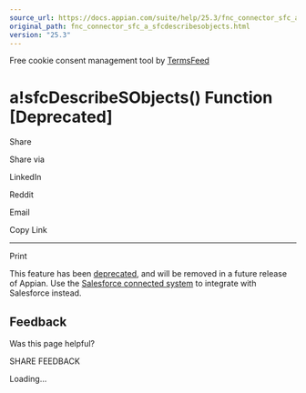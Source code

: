 ```yaml
---
source_url: https://docs.appian.com/suite/help/25.3/fnc_connector_sfc_a_sfcdescribesobjects.html
original_path: fnc_connector_sfc_a_sfcdescribesobjects.html
version: "25.3"
---
```


Free cookie consent management tool by [TermsFeed](https://www.termsfeed.com/)

# a!sfcDescribeSObjects() Function \[Deprecated\]

Share

Share via

LinkedIn

Reddit

Email

Copy Link

* * *

Print

This feature has been [deprecated](Deprecated_Features.html), and will be removed in a future release of Appian. Use the [Salesforce connected system](salesforce-connected-system.html) to integrate with Salesforce instead.

## Feedback

Was this page helpful?

SHARE FEEDBACK

Loading...